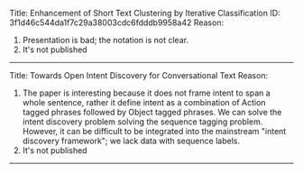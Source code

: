Title: Enhancement of Short Text Clustering by Iterative Classification
ID: 3f1d46c544da1f7c29a38003cdc6fdddb9958a42
Reason: 

1. Presentation is bad; the notation is not clear.
2. It's not published

---

Title: Towards Open Intent Discovery for Conversational Text
Reason: 

1. The paper is interesting because it does not frame intent to span a whole sentence, rather it define intent as a combination of Action tagged phrases followed by Object tagged phrases. We can solve the intent discovery problem solving the sequence tagging problem. However, it can be difficult to be integrated into the mainstream "intent discovery framework"; we lack data with sequence labels. 
2. It's not published

---

